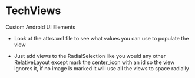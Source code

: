 # TechViews
Custom Android UI Elements

- Look at the attrs.xml file to see what values you can use to populate the view

- Just add views to the RadialSelection like you would any other RelativeLayout 
  except mark the center_icon with an id so the view ignores it, if no image is marked it
  will use all the views to space radially

